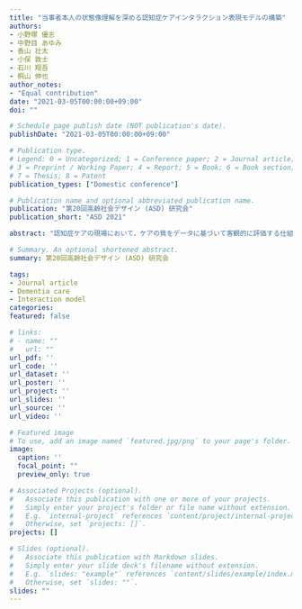```yaml
---
title: "当事者本人の状態像理解を深める認知症ケアインタラクション表現モデルの構築"
authors:
- 小野塚 優志
- 中野目 あゆみ
- 香山 壮太
- 小俣 敦士
- 石川 翔吾
- 桐山 伸也
author_notes:
- "Equal contribution"
date: "2021-03-05T00:00:00+09:00"
doi: ""

# Schedule page publish date (NOT publication's date).
publishDate: "2021-03-05T00:00:00+09:00"

# Publication type.
# Legend: 0 = Uncategorized; 1 = Conference paper; 2 = Journal article;
# 3 = Preprint / Working Paper; 4 = Report; 5 = Book; 6 = Book section;
# 7 = Thesis; 8 = Patent
publication_types: ["Domestic conference"]

# Publication name and optional abbreviated publication name.
publication: "第20回高齢社会デザイン (ASD) 研究会"
publication_short: "ASD 2021"

abstract: "認知症ケアの現場において，ケアの質をデータに基づいて客観的に評価する仕組みは未だ発展途上である.筆者らは，ケア場面における人や環境の状況を複数の方法でセンシングし，データに適切な解釈を与えてケアインタラクションの特徴を複数の観点で見える化し，よいケアとは何かを客観化するのに役立つエビデンスを創出・蓄積している. 代表的な認知症ケア技法であるユマニチュードを対象に，介入行動の特徴を捉える表現モデルを設計・活用してケアの客観的評価を進めている．本稿では，既存の行動表現モデルを拡張し，被介護者本人の状態を記述でき，介護者と被介護者の関係性を捉えられるインタラクション表現モデルを提案する．複数の事例で行動記述を実践し，ケアのエキスパートの視点で，提案モデルがケア場面における介入行動の的確な評価に有用であることを示す．"

# Summary. An optional shortened abstract.
summary: 第20回高齢社会デザイン (ASD) 研究会

tags:
- Journal article
- Dementia care
- Interaction model
categories: 
featured: false

# links:
# - name: ""
#   url: ""
url_pdf: ''
url_code: ''
url_dataset: ''
url_poster: ''
url_project: ''
url_slides: ''
url_source: ''
url_video: ''

# Featured image
# To use, add an image named `featured.jpg/png` to your page's folder. 
image:
  caption: ''
  focal_point: ""
  preview_only: true

# Associated Projects (optional).
#   Associate this publication with one or more of your projects.
#   Simply enter your project's folder or file name without extension.
#   E.g. `internal-project` references `content/project/internal-project/index.md`.
#   Otherwise, set `projects: []`.
projects: []

# Slides (optional).
#   Associate this publication with Markdown slides.
#   Simply enter your slide deck's filename without extension.
#   E.g. `slides: "example"` references `content/slides/example/index.md`.
#   Otherwise, set `slides: ""`.
slides: ""
---
```


